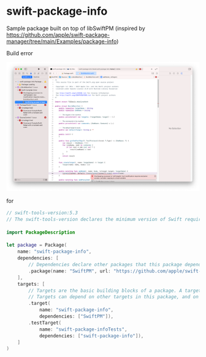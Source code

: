 # swift-package-info
Sample package built on top of libSwiftPM (inspired by https://github.com/apple/swift-package-manager/tree/main/Examples/package-info)

Build error

![BuildError](./buildError.png)

for 

```Swift
// swift-tools-version:5.3
// The swift-tools-version declares the minimum version of Swift required to build this package.

import PackageDescription

let package = Package(
    name: "swift-package-info",
    dependencies: [
        // Dependencies declare other packages that this package depends on.
        .package(name: "SwiftPM", url: "https://github.com/apple/swift-package-manager.git", .exact("0.6.0")),
    ],
    targets: [
        // Targets are the basic building blocks of a package. A target can define a module or a test suite.
        // Targets can depend on other targets in this package, and on products in packages this package depends on.
        .target(
            name: "swift-package-info",
            dependencies: ["SwiftPM"]),
        .testTarget(
            name: "swift-package-infoTests",
            dependencies: ["swift-package-info"]),
    ]
)
```
